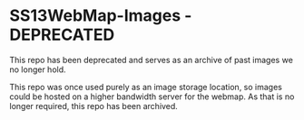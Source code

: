 # SS13WebMap-Images - DEPRECATED

This repo has been deprecated and serves as an archive of past images we no longer hold. 

This repo was once used purely as an image storage location, so images could be hosted on a higher bandwidth server for the webmap. As that is no longer required, this repo has been archived. 
